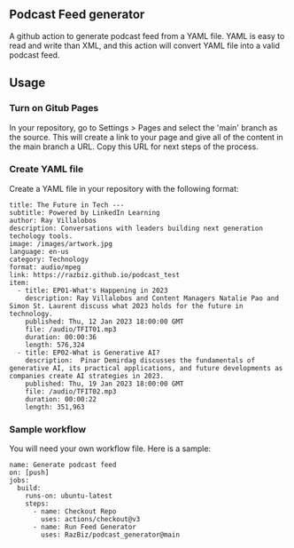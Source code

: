 ## Podcast Feed generator 

A github action to generate podcast feed from a YAML file. YAML is easy to read and write than XML, and this action will convert YAML file into a valid podcast feed. 

## Usage 

### Turn on Gitub Pages 
In your repository, go to Settings > Pages and select the 'main' branch as the source. This will create a link to your page and give all of the content in the main branch a URL. Copy this URL for next steps of the process.

### Create YAML file
Create a YAML file in your repository with the following format:

```
title: The Future in Tech ---
subtitle: Powered by LinkedIn Learning
author: Ray Villalobos
description: Conversations with leaders building next generation techology tools.
image: /images/artwork.jpg
language: en-us
category: Technology
format: audio/mpeg
link: https://razbiz.github.io/podcast_test
item:
  - title: EP01-What's Happening in 2023
    description: Ray Villalobos and Content Managers Natalie Pao and Simon St. Laurent discuss what 2023 holds for the future in technology.
    published: Thu, 12 Jan 2023 18:00:00 GMT
    file: /audio/TFIT01.mp3
    duration: 00:00:36
    length: 576,324
  - title: EP02-What is Generative AI?
    description:  Pinar Demirdag discusses the fundamentals of generative AI, its practical applications, and future developments as companies create AI strategies in 2023.
    published: Thu, 19 Jan 2023 18:00:00 GMT
    file: /audio/TFIT02.mp3
    duration: 00:00:22
    length: 351,963
```

### Sample workflow
You will need your own workflow file. Here is a sample:

```commandline
name: Generate podcast feed
on: [push]
jobs:
  build:
    runs-on: ubuntu-latest
    steps:
      - name: Checkout Repo
        uses: actions/checkout@v3
      - name: Run Feed Generator
        uses: RazBiz/podcast_generator@main
```

